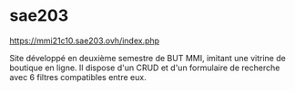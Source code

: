 # sae203

https://mmi21c10.sae203.ovh/index.php

Site développé en deuxième semestre de BUT MMI, imitant une vitrine de boutique en ligne.
Il dispose d'un CRUD et d'un formulaire de recherche avec 6 filtres compatibles entre eux. 
